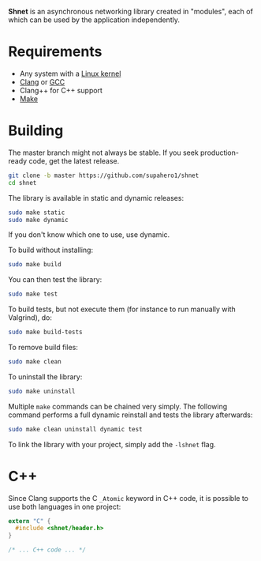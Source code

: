 **Shnet** is an asynchronous networking library created in "modules", each of which can be used by the application independently.

# Requirements

- Any system with a [Linux kernel](https://www.kernel.org/)
- [Clang](https://clang.llvm.org/) or [GCC](https://gcc.gnu.org/)
- Clang++ for C++ support
- [Make](https://www.gnu.org/software/make/)

# Building

The master branch might not always be stable. If you seek production-ready code, get the latest release.

```bash
git clone -b master https://github.com/supahero1/shnet
cd shnet
```

The library is available in static and dynamic releases:

```bash
sudo make static
sudo make dynamic
```

If you don't know which one to use, use dynamic.

To build without installing:
```bash
sudo make build
```

You can then test the library:
```bash
sudo make test
```

To build tests, but not execute them (for instance to run manually with Valgrind), do:
```bash
sudo make build-tests
```

To remove build files:
```bash
sudo make clean
```

To uninstall the library:
```bash
sudo make uninstall
```

Multiple `make` commands can be chained very simply. The following command performs a full dynamic reinstall and tests the library afterwards:
```bash
sudo make clean uninstall dynamic test
```

To link the library with your project, simply add the `-lshnet` flag.

# C++

Since Clang supports the C `_Atomic` keyword in C++ code, it is possible to use both languages in one project:
```c
extern "C" {
  #include <shnet/header.h>
}

/* ... C++ code ... */
```